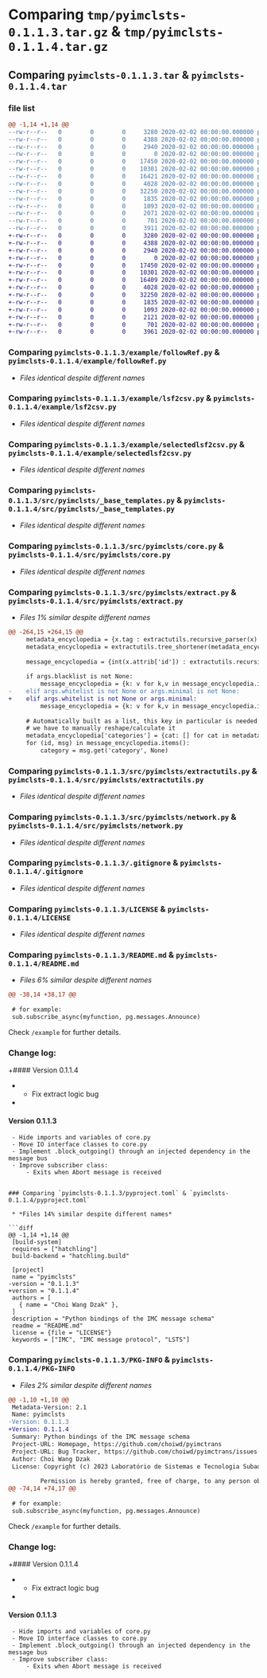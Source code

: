 # Comparing `tmp/pyimclsts-0.1.1.3.tar.gz` & `tmp/pyimclsts-0.1.1.4.tar.gz`

## Comparing `pyimclsts-0.1.1.3.tar` & `pyimclsts-0.1.1.4.tar`

### file list

```diff
@@ -1,14 +1,14 @@
--rw-r--r--   0        0        0     3280 2020-02-02 00:00:00.000000 pyimclsts-0.1.1.3/example/followRef.py
--rw-r--r--   0        0        0     4388 2020-02-02 00:00:00.000000 pyimclsts-0.1.1.3/example/lsf2csv.py
--rw-r--r--   0        0        0     2940 2020-02-02 00:00:00.000000 pyimclsts-0.1.1.3/example/selectedlsf2csv.py
--rw-r--r--   0        0        0        0 2020-02-02 00:00:00.000000 pyimclsts-0.1.1.3/src/pyimclsts/__init__.py
--rw-r--r--   0        0        0    17450 2020-02-02 00:00:00.000000 pyimclsts-0.1.1.3/src/pyimclsts/_base_templates.py
--rw-r--r--   0        0        0    10301 2020-02-02 00:00:00.000000 pyimclsts-0.1.1.3/src/pyimclsts/core.py
--rw-r--r--   0        0        0    16421 2020-02-02 00:00:00.000000 pyimclsts-0.1.1.3/src/pyimclsts/extract.py
--rw-r--r--   0        0        0     4028 2020-02-02 00:00:00.000000 pyimclsts-0.1.1.3/src/pyimclsts/extractutils.py
--rw-r--r--   0        0        0    32250 2020-02-02 00:00:00.000000 pyimclsts-0.1.1.3/src/pyimclsts/network.py
--rw-r--r--   0        0        0     1835 2020-02-02 00:00:00.000000 pyimclsts-0.1.1.3/.gitignore
--rw-r--r--   0        0        0     1093 2020-02-02 00:00:00.000000 pyimclsts-0.1.1.3/LICENSE
--rw-r--r--   0        0        0     2071 2020-02-02 00:00:00.000000 pyimclsts-0.1.1.3/README.md
--rw-r--r--   0        0        0      701 2020-02-02 00:00:00.000000 pyimclsts-0.1.1.3/pyproject.toml
--rw-r--r--   0        0        0     3911 2020-02-02 00:00:00.000000 pyimclsts-0.1.1.3/PKG-INFO
+-rw-r--r--   0        0        0     3280 2020-02-02 00:00:00.000000 pyimclsts-0.1.1.4/example/followRef.py
+-rw-r--r--   0        0        0     4388 2020-02-02 00:00:00.000000 pyimclsts-0.1.1.4/example/lsf2csv.py
+-rw-r--r--   0        0        0     2940 2020-02-02 00:00:00.000000 pyimclsts-0.1.1.4/example/selectedlsf2csv.py
+-rw-r--r--   0        0        0        0 2020-02-02 00:00:00.000000 pyimclsts-0.1.1.4/src/pyimclsts/__init__.py
+-rw-r--r--   0        0        0    17450 2020-02-02 00:00:00.000000 pyimclsts-0.1.1.4/src/pyimclsts/_base_templates.py
+-rw-r--r--   0        0        0    10301 2020-02-02 00:00:00.000000 pyimclsts-0.1.1.4/src/pyimclsts/core.py
+-rw-r--r--   0        0        0    16409 2020-02-02 00:00:00.000000 pyimclsts-0.1.1.4/src/pyimclsts/extract.py
+-rw-r--r--   0        0        0     4028 2020-02-02 00:00:00.000000 pyimclsts-0.1.1.4/src/pyimclsts/extractutils.py
+-rw-r--r--   0        0        0    32250 2020-02-02 00:00:00.000000 pyimclsts-0.1.1.4/src/pyimclsts/network.py
+-rw-r--r--   0        0        0     1835 2020-02-02 00:00:00.000000 pyimclsts-0.1.1.4/.gitignore
+-rw-r--r--   0        0        0     1093 2020-02-02 00:00:00.000000 pyimclsts-0.1.1.4/LICENSE
+-rw-r--r--   0        0        0     2121 2020-02-02 00:00:00.000000 pyimclsts-0.1.1.4/README.md
+-rw-r--r--   0        0        0      701 2020-02-02 00:00:00.000000 pyimclsts-0.1.1.4/pyproject.toml
+-rw-r--r--   0        0        0     3961 2020-02-02 00:00:00.000000 pyimclsts-0.1.1.4/PKG-INFO
```

### Comparing `pyimclsts-0.1.1.3/example/followRef.py` & `pyimclsts-0.1.1.4/example/followRef.py`

 * *Files identical despite different names*

### Comparing `pyimclsts-0.1.1.3/example/lsf2csv.py` & `pyimclsts-0.1.1.4/example/lsf2csv.py`

 * *Files identical despite different names*

### Comparing `pyimclsts-0.1.1.3/example/selectedlsf2csv.py` & `pyimclsts-0.1.1.4/example/selectedlsf2csv.py`

 * *Files identical despite different names*

### Comparing `pyimclsts-0.1.1.3/src/pyimclsts/_base_templates.py` & `pyimclsts-0.1.1.4/src/pyimclsts/_base_templates.py`

 * *Files identical despite different names*

### Comparing `pyimclsts-0.1.1.3/src/pyimclsts/core.py` & `pyimclsts-0.1.1.4/src/pyimclsts/core.py`

 * *Files identical despite different names*

### Comparing `pyimclsts-0.1.1.3/src/pyimclsts/extract.py` & `pyimclsts-0.1.1.4/src/pyimclsts/extract.py`

 * *Files 1% similar despite different names*

```diff
@@ -264,15 +264,15 @@
     metadata_encyclopedia = {x.tag : extractutils.recursive_parser(x) for x in raw_metadata}
     metadata_encyclopedia = extractutils.tree_shortener(metadata_encyclopedia,'')
 
     message_encyclopedia = {int(x.attrib['id']) : extractutils.recursive_parser(x) for x in raw_messages}
 
     if args.blacklist is not None:
         message_encyclopedia = {k: v for k,v in message_encyclopedia.items() if v['abbrev'] not in [i for i in message_list if i not in minimal]}
-    elif args.whitelist is not None or args.minimal is not None:
+    elif args.whitelist is not None or args.minimal:
         message_encyclopedia = {k: v for k,v in message_encyclopedia.items() if v['abbrev'] in message_list.union(minimal)}
 
     # Automatically built as a list, this key in particular is needed as a dict of lists of ids, but
     # we have to manually reshape/calculate it
     metadata_encyclopedia['categories'] = {cat: [] for cat in metadata_encyclopedia['categories']}
     for (id, msg) in message_encyclopedia.items():
         category = msg.get('category', None)
```

### Comparing `pyimclsts-0.1.1.3/src/pyimclsts/extractutils.py` & `pyimclsts-0.1.1.4/src/pyimclsts/extractutils.py`

 * *Files identical despite different names*

### Comparing `pyimclsts-0.1.1.3/src/pyimclsts/network.py` & `pyimclsts-0.1.1.4/src/pyimclsts/network.py`

 * *Files identical despite different names*

### Comparing `pyimclsts-0.1.1.3/.gitignore` & `pyimclsts-0.1.1.4/.gitignore`

 * *Files identical despite different names*

### Comparing `pyimclsts-0.1.1.3/LICENSE` & `pyimclsts-0.1.1.4/LICENSE`

 * *Files identical despite different names*

### Comparing `pyimclsts-0.1.1.3/README.md` & `pyimclsts-0.1.1.4/README.md`

 * *Files 6% similar despite different names*

```diff
@@ -38,14 +38,17 @@
 
 # for example:
 sub.subscribe_async(myfunction, pg.messages.Announce)
 ```
 Check `/example` for further details.
 
 ### Change log:
+#### Version 0.1.1.4
+    - Fix extract logic bug
+
 #### Version 0.1.1.3
 
     - Hide imports and variables of core.py
     - Move IO interface classes to core.py
     - Implement .block_outgoing() through an injected dependency in the message bus
     - Improve subscriber class:
         - Exits when Abort message is received
```

### Comparing `pyimclsts-0.1.1.3/pyproject.toml` & `pyimclsts-0.1.1.4/pyproject.toml`

 * *Files 14% similar despite different names*

```diff
@@ -1,14 +1,14 @@
 [build-system]
 requires = ["hatchling"]
 build-backend = "hatchling.build"
 
 [project]
 name = "pyimclsts"
-version = "0.1.1.3"
+version = "0.1.1.4"
 authors = [
   { name = "Choi Wang Dzak" },
 ]
 description = "Python bindings of the IMC message schema"
 readme = "README.md"
 license = {file = "LICENSE"}
 keywords = ["IMC", "IMC message protocol", "LSTS"]
```

### Comparing `pyimclsts-0.1.1.3/PKG-INFO` & `pyimclsts-0.1.1.4/PKG-INFO`

 * *Files 2% similar despite different names*

```diff
@@ -1,10 +1,10 @@
 Metadata-Version: 2.1
 Name: pyimclsts
-Version: 0.1.1.3
+Version: 0.1.1.4
 Summary: Python bindings of the IMC message schema
 Project-URL: Homepage, https://github.com/choiwd/pyimctrans
 Project-URL: Bug Tracker, https://github.com/choiwd/pyimctrans/issues
 Author: Choi Wang Dzak
 License: Copyright (c) 2023 Laboratório de Sistemas e Tecnologia Subaquática
         
         Permission is hereby granted, free of charge, to any person obtaining a copy
@@ -74,14 +74,17 @@
 
 # for example:
 sub.subscribe_async(myfunction, pg.messages.Announce)
 ```
 Check `/example` for further details.
 
 ### Change log:
+#### Version 0.1.1.4
+    - Fix extract logic bug
+
 #### Version 0.1.1.3
 
     - Hide imports and variables of core.py
     - Move IO interface classes to core.py
     - Implement .block_outgoing() through an injected dependency in the message bus
     - Improve subscriber class:
         - Exits when Abort message is received
```

